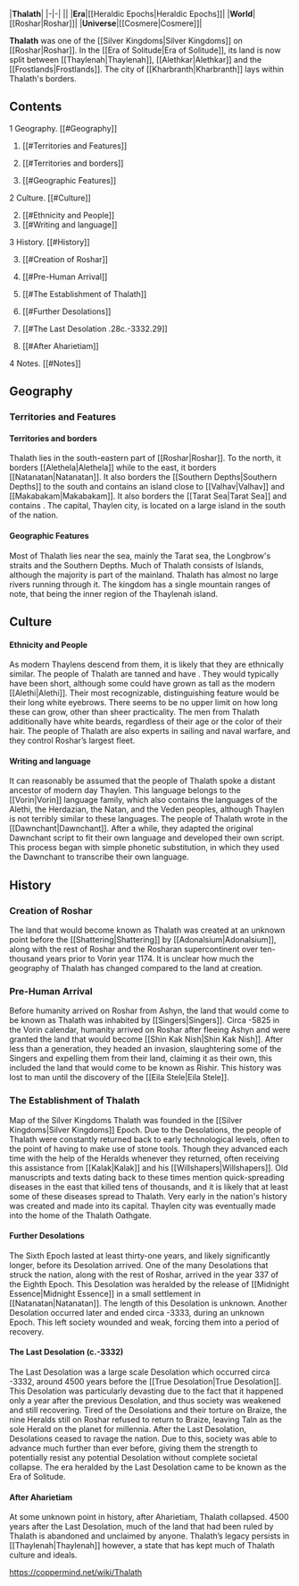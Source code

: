 |**Thalath**|
|-|-|
||
|**Era**|[[Heraldic Epochs\|Heraldic Epochs]]|
|**World**|[[Roshar\|Roshar]]|
|**Universe**|[[Cosmere\|Cosmere]]|

**Thalath** was one of the [[Silver Kingdoms\|Silver Kingdoms]] on [[Roshar\|Roshar]]. In the [[Era of Solitude\|Era of Solitude]], its land is now split between [[Thaylenah\|Thaylenah]], [[Alethkar\|Alethkar]] and the [[Frostlands\|Frostlands]]. The city of [[Kharbranth\|Kharbranth]] lays within Thalath's borders.

## Contents

1 Geography. [[#Geography]] 

1. [[#Territories and Features]] 

1. [[#Territories and borders]] 
1. [[#Geographic Features]] 




2 Culture. [[#Culture]] 

2. [[#Ethnicity and People]] 
2. [[#Writing and language]] 


3 History. [[#History]] 

3. [[#Creation of Roshar]] 
3. [[#Pre-Human Arrival]] 
3. [[#The Establishment of Thalath]] 

3. [[#Further Desolations]] 
3. [[#The Last Desolation .28c.-3332.29]] 
3. [[#After Aharietiam]] 




4 Notes. [[#Notes]] 


## Geography
### Territories and Features
#### Territories and borders
Thalath lies in the south-eastern part of [[Roshar\|Roshar]]. To the north, it borders [[Alethela\|Alethela]] while to the east, it borders [[Natanatan\|Natanatan]]. It also borders the [[Southern Depths\|Southern Depths]] to the south and contains an island close to [[Valhav\|Valhav]] and [[Makabakam\|Makabakam]]. It also borders the [[Tarat Sea\|Tarat Sea]] and contains . The capital, Thaylen city, is located on a large island in the south of the nation.

#### Geographic Features
Most of Thalath lies near the sea, mainly the Tarat sea, the Longbrow's straits and the Southern Depths. Much of Thalath consists of Islands, although the majority is part of the mainland. Thalath has almost no large rivers running through it. The kingdom has a single mountain ranges of note, that being the inner region of the Thaylenah island.

## Culture
#### Ethnicity and People
As modern Thaylens descend from them, it is likely that they are ethnically similar. The people of Thalath are tanned and have . They would typically have been short, although some could have grown as tall as the modern [[Alethi\|Alethi]]. Their most recognizable, distinguishing feature would be their long white eyebrows. There seems to be no upper limit on how long these can grow, other than sheer practicality. The men from Thalath additionally have white beards, regardless of their age or the color of their hair. The people of Thalath are also experts in sailing and naval warfare, and they control Roshar’s largest fleet.

#### Writing and language
It can reasonably be assumed that the people of Thalath spoke a distant ancestor of modern day Thaylen. This language belongs to the [[Vorin\|Vorin]] language family, which also contains the languages of the Alethi, the Herdazian, the Natan, and the Veden peoples, although Thaylen is not terribly similar to these languages. The people of Thalath wrote in the [[Dawnchant\|Dawnchant]]. After a while, they adapted the original Dawnchant script to fit their own language and developed their own script. This process began with simple phonetic substitution, in which they used the Dawnchant to transcribe their own language.

## History
### Creation of Roshar
The land that would become known as Thalath was created at an unknown point before the [[Shattering\|Shattering]] by [[Adonalsium\|Adonalsium]], along with the rest of Roshar and the Rosharan supercontinent over ten-thousand years prior to Vorin year 1174. It is unclear how much the geography of Thalath has changed compared to the land at creation.

### Pre-Human Arrival
Before humanity arrived on Roshar from Ashyn, the land that would come to be known as Thalath was inhabited by [[Singers\|Singers]].
Circa -5825 in the Vorin calendar, humanity arrived on Roshar after fleeing Ashyn and were granted the land that would become [[Shin Kak Nish\|Shin Kak Nish]]. After less than a generation, they headed an invasion, slaughtering some of the Singers and expelling them from their land, claiming it as their own, this included the land that would come to be known as Rishir. This history was lost to man until the discovery of the [[Eila Stele\|Eila Stele]].

### The Establishment of Thalath
  Map of the Silver Kingdoms
Thalath was founded in the [[Silver Kingdoms\|Silver Kingdoms]] Epoch. Due to the Desolations, the people of Thalath were constantly returned back to early technological levels, often to the point of having to make use of stone tools. Though they advanced each time with the help of the Heralds whenever they returned, often receiving this assistance from [[Kalak\|Kalak]] and his [[Willshapers\|Willshapers]]. Old manuscripts and texts dating back to these times mention quick-spreading diseases in the east that killed tens of thousands, and it is likely that at least some of these diseases spread to Thalath.
Very early in the nation's history  was created and made into its capital. Thaylen city was eventually made into the home of the Thalath Oathgate.

#### Further Desolations
The Sixth Epoch lasted at least thirty-one years, and likely significantly longer, before its Desolation arrived.
One of the many Desolations that struck the nation, along with the rest of Roshar, arrived in the year 337 of the Eighth Epoch. This Desolation was heralded by the release of [[Midnight Essence\|Midnight Essence]] in a small settlement in [[Natanatan\|Natanatan]]. The length of this Desolation is unknown.
Another Desolation occurred later and ended circa -3333, during an unknown Epoch. This left society wounded and weak, forcing them into a period of recovery.

#### The Last Desolation (c.-3332)
The Last Desolation was a large scale Desolation which occurred circa -3332, around 4500 years before the [[True Desolation\|True Desolation]]. This Desolation was particularly devasting due to the fact that it happened only a year after the previous Desolation, and thus society was weakened and still recovering. Tired of the Desolations and their torture on Braize, the nine Heralds still on Roshar refused to return to Braize, leaving Taln as the sole Herald on the planet for millennia.
After the Last Desolation, Desolations ceased to ravage the nation. Due to this, society was able to advance much further than ever before, giving them the strength to potentially resist any potential Desolation without complete societal collapse. The era heralded by the Last Desolation came to be known as the Era of Solitude.

#### After Aharietiam
At some unknown point in history, after Aharietiam, Thalath collapsed. 4500 years after the Last Desolation, much of the land that had been ruled by Thalath is abandoned and unclaimed by anyone. Thalath’s legacy persists in [[Thaylenah\|Thaylenah]] however, a state that has kept much of Thalath culture and ideals.



https://coppermind.net/wiki/Thalath